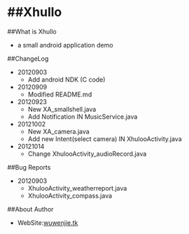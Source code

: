 
##Xhullo
======

##What is Xhullo

* a small android application demo


##ChangeLog
* 20120903
    * Add android NDK (C code)
* 20120909
    * Modified README.md
* 20120923
    * New XA_smallshell.java
    * Add Notification IN MusicService.java
* 20121002
    * New XA_camera.java
    * Add new Intent(select camera) IN XhulooActivity.java
* 20121014
    * Change XhulooActivity_audioRecord.java

##Bug Reports
* 20120903
    * XhulooActivity_weatherreport.java
    * XhulooActivity_compass.java

##About Author 
* WebSite:[wuwenjie.tk](http://www.wuwenjie.tk)
